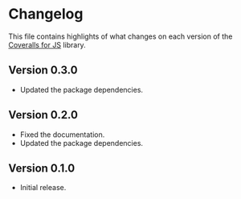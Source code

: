 # Changelog
This file contains highlights of what changes on each version of the [Coveralls for JS](https://github.com/cedx/coveralls.js) library.

## Version 0.3.0
- Updated the package dependencies.

## Version 0.2.0
- Fixed the documentation.
- Updated the package dependencies.

## Version 0.1.0
- Initial release.
